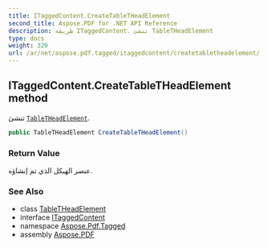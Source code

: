 ```yaml
---
title: ITaggedContent.CreateTableTHeadElement
second_title: Aspose.PDF for .NET API Reference
description: طريقة ITaggedContent. تنشئ TableTHeadElement
type: docs
weight: 320
url: /ar/net/aspose.pdf.tagged/itaggedcontent/createtabletheadelement/
---
```

## ITaggedContent.CreateTableTHeadElement method

تنشئ [`TableTHeadElement`](../../../aspose.pdf.logicalstructure/tabletheadelement/).

```csharp
public TableTHeadElement CreateTableTHeadElement()
```

### Return Value

عنصر الهيكل الذي تم إنشاؤه.

### See Also

* class [TableTHeadElement](../../../aspose.pdf.logicalstructure/tabletheadelement/)
* interface [ITaggedContent](../)
* namespace [Aspose.Pdf.Tagged](../../../aspose.pdf.tagged/)
* assembly [Aspose.PDF](../../../)
